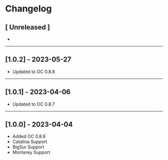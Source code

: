 # Changelog

## [ Unreleased ]

- 
---

## [1.0.2] - 2023-05-27

- Updated to OC 0.8.8

---
## [1.0.1] - 2023-04-06

- Updated to OC 0.8.7

---
## [1.0.0] - 2023-04-04

- Added OC 0.8.6
- Catalina Support
- BigSur Support
- Monterey Support